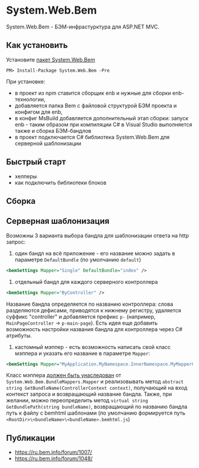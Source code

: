 # System.Web.Bem

System.Web.Bem - БЭМ-инфрастурктура для ASP.NET MVC.

## Как установить
Установите [пакет System.Web.Bem](https://www.nuget.org/packages/System.Web.Bem/)
```
PM> Install-Package System.Web.Bem -Pre
```
При установке:
- в проект из npm ставится сборщик enb и нужные для сборки enb-технологии,
- добавляется папка Bem с файловой структурой БЭМ проекта и конфигом для enb,
- в конфиг MsBuild добавляется дополнительный этап сборки: запуск enb - таким образом при компиляции C# в Visual Studio выполняется также и сборка БЭМ-бандлов
- в проект подключается C# библиотека System.Web.Bem для серверной шаблонизации


## Быстрый старт

- хелперы
- как подключить библиотеки блоков

## Сборка

## Серверная шаблонизация

Возможны 3 варианта выбора бандла для шаблонизации ответа на http запрос:
1. один бандл на всё приложение - его название можно задать в параметре `DefaultBundle` (по умолчанию `default`)
```xml
<bemSettings Mapper="Single" DefaultBundle="index" />
```
1. отдельный бандл для каждого серверного контроллера
```xml
<bemSettings Mapper="ByController" />
```
  Название бандла определяется по названию контроллера: слова разделяются дефисами, приводятся к нижнему регистру, удаляется суффикс "controller" и добавляется префикс `p-` (например, `MainPageController` → `p-main-page`). Есть идея еще добавить возможность настройки названия бандла для контроллера через C# атрибуты.
1. кастомный мэппер - есть возможность написать свой класс мэппера и указать его название в параметре `Mapper`:
```xml
<bemSettings Mapper="MyApplication.MyNamespace.InnerNamespace.MyMapperClass" />
```
Класс мэппера [должен быть унаследован](https://github.com/dima117/bemtest-net/blob/master/System.Web.Bem/BundleMappers/Mapper.cs) от `System.Web.Bem.BundleMappers.Mapper` и реализовывать метод `abstract string GetBundleName(ControllerContext context)`, получающий на вход контекст запроса и возвращающий название бандла. Также, при желании, можно переопределить метод `virtual string GetBundlePath(string bundleName)`, возвращающий по названию бандла путь к файлу с bemhtml шаблонами (по умолчанию формируется путь `<RootDir>\<bundleName>\<bundleName>.bemhtml.js`)

## Публикации
- https://ru.bem.info/forum/1007/
- https://ru.bem.info/forum/1048/